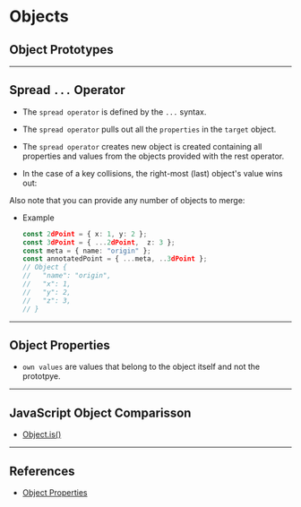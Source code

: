 # Objects

## Object Prototypes

---

## Spread `...` Operator

* The `spread operator` is defined by the `...` syntax.

* The `spread operator` pulls out all the `properties` in the `target` object.

* The `spread operator` creates  new object is created containing all properties and values from the objects provided with the rest operator.  

* In the case of a key collisions, the right-most (last) object's value wins out:

Also note that you can provide any number of objects to merge:

* Example 

    ```ts
    const 2dPoint = { x: 1, y: 2 };
    const 3dPoint = { ...2dPoint,  z: 3 };
    const meta = { name: "origin" };
    const annotatedPoint = { ...meta, ..3dPoint };
    // Object {
    //   "name": "origin",
    //   "x": 1,
    //   "y": 2,
    //   "z": 3,
    // }
    ```

---

## Object Properties

* `own values` are values that belong to the object itself and not the prototpye.


---

## JavaScript Object Comparisson

* [Object.is()](https://developer.mozilla.org/en-US/docs/Web/JavaScript/Reference/Global_Objects/Object/is#Description)


---

## References

* [Object Properties](https://dmitripavlutin.com/how-to-iterate-easily-over-object-properties-in-javascript/)